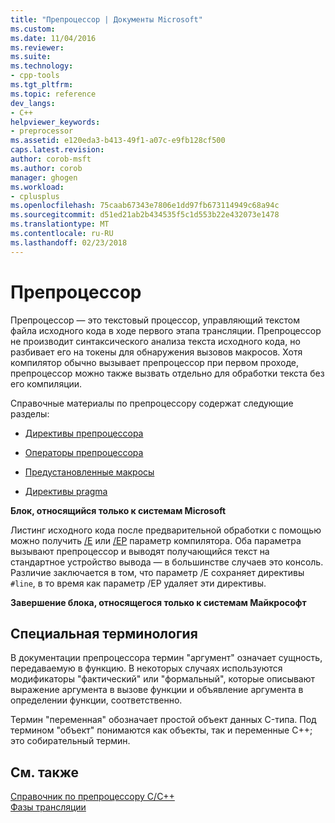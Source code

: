 ```yaml
---
title: "Препроцессор | Документы Microsoft"
ms.custom: 
ms.date: 11/04/2016
ms.reviewer: 
ms.suite: 
ms.technology:
- cpp-tools
ms.tgt_pltfrm: 
ms.topic: reference
dev_langs:
- C++
helpviewer_keywords:
- preprocessor
ms.assetid: e120eda3-b413-49f1-a07c-e9fb128cf500
caps.latest.revision: 
author: corob-msft
ms.author: corob
manager: ghogen
ms.workload:
- cplusplus
ms.openlocfilehash: 75caab67343e7806e1dd97fb673114949c68a94c
ms.sourcegitcommit: d51ed21ab2b434535f5c1d553b22e432073e1478
ms.translationtype: MT
ms.contentlocale: ru-RU
ms.lasthandoff: 02/23/2018
---
```

# <a name="preprocessor"></a>Препроцессор
Препроцессор — это текстовый процессор, управляющий текстом файла исходного кода в ходе первого этапа трансляции. Препроцессор не производит синтаксического анализа текста исходного кода, но разбивает его на токены для обнаружения вызовов макросов. Хотя компилятор обычно вызывает препроцессор при первом проходе, препроцессор можно также вызвать отдельно для обработки текста без его компиляции.  
  
 Справочные материалы по препроцессору содержат следующие разделы:  
  
-   [Директивы препроцессора](../preprocessor/preprocessor-directives.md)  
  
-   [Операторы препроцессора](../preprocessor/preprocessor-operators.md)  
  
-   [Предустановленные макросы](../preprocessor/predefined-macros.md)  
  
-   [Директивы pragma](../preprocessor/pragma-directives-and-the-pragma-keyword.md)  
  
 **Блок, относящийся только к системам Microsoft**  
  
 Листинг исходного кода после предварительной обработки с помощью можно получить [/E](../build/reference/e-preprocess-to-stdout.md) или [/EP](../build/reference/ep-preprocess-to-stdout-without-hash-line-directives.md) параметр компилятора. Оба параметра вызывают препроцессор и выводят получающийся текст на стандартное устройство вывода — в большинстве случаев это консоль. Различие заключается в том, что параметр /E сохраняет директивы `#line`, в то время как параметр /EP удаляет эти директивы.  
  
 **Завершение блока, относящегося только к системам Майкрософт**  
  
##  <a name="_predir_special_terminology"></a> Специальная терминология  
 В документации препроцессора термин "аргумент" означает сущность, передаваемую в функцию. В некоторых случаях используются модификаторы "фактический" или "формальный", которые описывают выражение аргумента в вызове функции и объявление аргумента в определении функции, соответственно.  
  
 Термин "переменная" обозначает простой объект данных C-типа. Под термином "объект" понимаются как объекты, так и переменные C++; это собирательный термин.  
  
## <a name="see-also"></a>См. также  
 [Справочник по препроцессору C/C++](../preprocessor/c-cpp-preprocessor-reference.md)   
 [Фазы трансляции](../preprocessor/phases-of-translation.md)